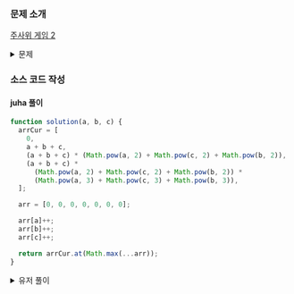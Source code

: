 ### 문제 소개

[주사위 게임 2](https://school.programmers.co.kr/learn/courses/30/lessons/181930)

<details>
<summary>문제</summary>
<div markdown="1">

1부터 6까지 숫자가 적힌 주사위가 세 개 있습니다.
세 주사위를 굴렸을 때 나온 숫자를 각각 a, b, c라고 했을 때 얻는 점수는 다음과 같습니다.

세 숫자가 모두 다르다면 a + b + c 점을 얻습니다.
세 숫자 중 어느 두 숫자는 같고 나머지 다른 숫자는 다르다면 (a + b + c) × (a2 + b2 + c2 )점을 얻습니다.
세 숫자가 모두 같다면 (a + b + c) × (a2 + b2 + c2 ) × (a3 + b3 + c3 )점을 얻습니다.
세 정수 a, b, c가 매개변수로 주어질 때, 얻는 점수를 return 하는 solution 함수를 작성해 주세요.

</div>
</details>

### 소스 코드 작성

#### juha 풀이

```js
function solution(a, b, c) {
  arrCur = [
    0,
    a + b + c,
    (a + b + c) * (Math.pow(a, 2) + Math.pow(c, 2) + Math.pow(b, 2)),
    (a + b + c) *
      (Math.pow(a, 2) + Math.pow(c, 2) + Math.pow(b, 2)) *
      (Math.pow(a, 3) + Math.pow(c, 3) + Math.pow(b, 3)),
  ];

  arr = [0, 0, 0, 0, 0, 0, 0];

  arr[a]++;
  arr[b]++;
  arr[c]++;

  return arrCur.at(Math.max(...arr));
}
```

<details>
<summary>유저 풀이</summary>
<div markdown="2">

```js
const solution = (a, b, c) => {
  const set = new Set([a, b, c]);
  switch ([...set].length) {
    case 1:
      return calculate([a, b, c], 3);
    case 2:
      return calculate([a, b, c], 2);
    case 3:
      return calculate([a, b, c]);
  }
};

const calculate = (inc, n = 1) => {
  const [a, b, c] = inc;
  let result = 1;
  for (let i = 1; i <= n; i++) {
    result *= Math.pow(a, i) + Math.pow(b, i) + Math.pow(c, i);
  }

  return result;
};
```

</div>
</details>
